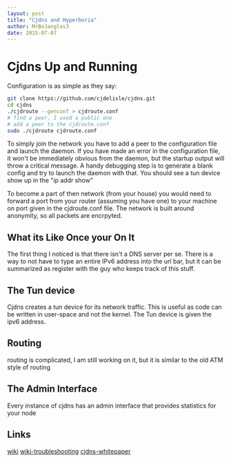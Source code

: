 ```yaml
---
layout: post
title: "Cjdns and Hyperboria"
author: MrBoJangles3
date: 2015-07-07
---
```

# Cjdns Up and Running
Configuration is as simple as they say:

~~~ bash
git clone https://github.com/cjdelisle/cjdns.git
cd cjdns
./cjdroute --genconf > cjdroute.conf
# find a peer, I used a public one
# add a peer to the cjdroute.conf
sudo ./cjdroute cjdroute.conf
~~~

To simply join the network you have to add a peer to the configuration file and
launch the daemon. If you have made an error in the configuration file, it won't
be immediately obvious from the daemon, but the startup output will throw a
critical message. A handy debugging step is to generate a blank config and try
to launch the daemon with that. You should see a tun device show up in the "ip
addr show"

To become a part of then network (from your house) you would need to forward a port from your router (assuming you have one) to your machine on port given in the cjdroute.conf file.
The network is built around anonymity, so all packets are encrpyted.

## What its Like Once your On It
The first thing I noticed is that there isn't a DNS server per se. There is a
way to not have to type an entire IPv6 address into the url bar, but it can be
summarized as register with the guy who keeps track of this stuff.

## The Tun device
Cjdns creates a tun device for its network traffic. This is useful as code can
be written in user-space and not the kernel. The Tun device is given the ipv6
address.

## Routing
routing is complicated, I am still working on it, but it is similar to the old
ATM style of routing

## The Admin Interface
Every instance of cjdns has an admin interface that provides statistics for your
node

## Links
[wiki](https://wiki.projectmeshnet.org/Cjdns)
[wiki-troubleshooting](https://wiki.projectmeshnet.org/Cjdns_Troubleshooting)
[cjdns-whitepaper](https://github.com/cjdelisle/cjdns/blob/master/doc/Whitepaper.md)
